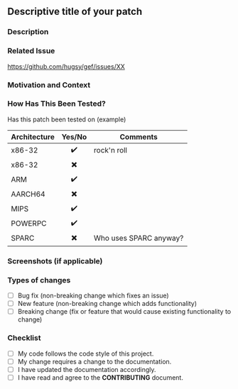 ## Descriptive title of your patch ##

### Description ###
<!--- Describe technically what your patch does. -->


### Related Issue ###

https://github.com/hugsy/gef/issues/XX


### Motivation and Context ###

<!--- Why is this change required? What problem does it solve? -->
<!--- Why is this patch will make a better world? -->


### How Has This Been Tested? ###

Has this patch been tested on (example)

| Architecture | Yes/No                   | Comments               |
|--------------|:------------------------:|------------------------|
| x86-32       | :heavy_check_mark:       | rock'n roll            |
| x86-32       | :heavy_multiplication_x: |                        |
| ARM          | :heavy_check_mark:       |                        |
| AARCH64      | :heavy_multiplication_x: |                        |
| MIPS         | :heavy_check_mark:       |                        |
| POWERPC      | :heavy_check_mark:       |                        |
| SPARC        | :heavy_multiplication_x: | Who uses SPARC anyway? |


### Screenshots (if applicable) ###

<!--- Screenshots make everything better. -->


### Types of changes ###

<!--- Put an `x` in all the boxes that apply. -->
- [ ] Bug fix (non-breaking change which fixes an issue)
- [ ] New feature (non-breaking change which adds functionality)
- [ ] Breaking change (fix or feature that would cause existing functionality to change)

### Checklist ###

<!--- Put an `x` in all the boxes that apply. -->
- [ ] My code follows the code style of this project.
- [ ] My change requires a change to the documentation.
- [ ] I have updated the documentation accordingly.
- [ ] I have read and agree to the **CONTRIBUTING** document.
